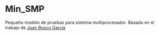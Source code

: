 # Min_SMP
Pequeño modelo de pruebas para sistema multiprocesador. Basado en el trabajo de [Juan Bosco García](https://github.com/jbgg)
